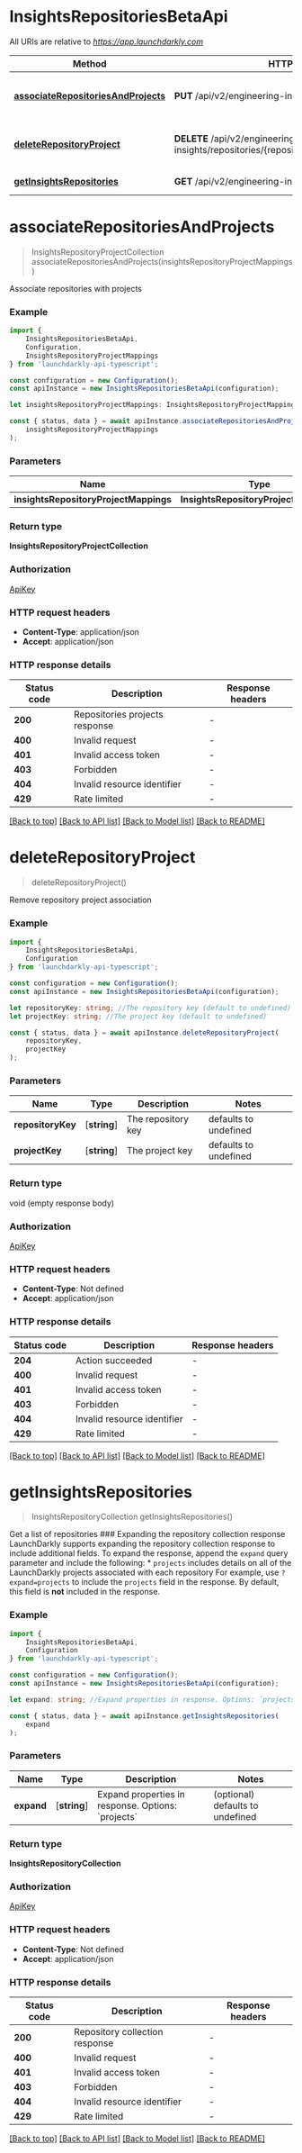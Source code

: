 # InsightsRepositoriesBetaApi

All URIs are relative to *https://app.launchdarkly.com*

|Method | HTTP request | Description|
|------------- | ------------- | -------------|
|[**associateRepositoriesAndProjects**](#associaterepositoriesandprojects) | **PUT** /api/v2/engineering-insights/repositories/projects | Associate repositories with projects|
|[**deleteRepositoryProject**](#deleterepositoryproject) | **DELETE** /api/v2/engineering-insights/repositories/{repositoryKey}/projects/{projectKey} | Remove repository project association|
|[**getInsightsRepositories**](#getinsightsrepositories) | **GET** /api/v2/engineering-insights/repositories | List repositories|

# **associateRepositoriesAndProjects**
> InsightsRepositoryProjectCollection associateRepositoriesAndProjects(insightsRepositoryProjectMappings)

Associate repositories with projects

### Example

```typescript
import {
    InsightsRepositoriesBetaApi,
    Configuration,
    InsightsRepositoryProjectMappings
} from 'launchdarkly-api-typescript';

const configuration = new Configuration();
const apiInstance = new InsightsRepositoriesBetaApi(configuration);

let insightsRepositoryProjectMappings: InsightsRepositoryProjectMappings; //

const { status, data } = await apiInstance.associateRepositoriesAndProjects(
    insightsRepositoryProjectMappings
);
```

### Parameters

|Name | Type | Description  | Notes|
|------------- | ------------- | ------------- | -------------|
| **insightsRepositoryProjectMappings** | **InsightsRepositoryProjectMappings**|  | |


### Return type

**InsightsRepositoryProjectCollection**

### Authorization

[ApiKey](../README.md#ApiKey)

### HTTP request headers

 - **Content-Type**: application/json
 - **Accept**: application/json


### HTTP response details
| Status code | Description | Response headers |
|-------------|-------------|------------------|
|**200** | Repositories projects response |  -  |
|**400** | Invalid request |  -  |
|**401** | Invalid access token |  -  |
|**403** | Forbidden |  -  |
|**404** | Invalid resource identifier |  -  |
|**429** | Rate limited |  -  |

[[Back to top]](#) [[Back to API list]](../README.md#documentation-for-api-endpoints) [[Back to Model list]](../README.md#documentation-for-models) [[Back to README]](../README.md)

# **deleteRepositoryProject**
> deleteRepositoryProject()

Remove repository project association

### Example

```typescript
import {
    InsightsRepositoriesBetaApi,
    Configuration
} from 'launchdarkly-api-typescript';

const configuration = new Configuration();
const apiInstance = new InsightsRepositoriesBetaApi(configuration);

let repositoryKey: string; //The repository key (default to undefined)
let projectKey: string; //The project key (default to undefined)

const { status, data } = await apiInstance.deleteRepositoryProject(
    repositoryKey,
    projectKey
);
```

### Parameters

|Name | Type | Description  | Notes|
|------------- | ------------- | ------------- | -------------|
| **repositoryKey** | [**string**] | The repository key | defaults to undefined|
| **projectKey** | [**string**] | The project key | defaults to undefined|


### Return type

void (empty response body)

### Authorization

[ApiKey](../README.md#ApiKey)

### HTTP request headers

 - **Content-Type**: Not defined
 - **Accept**: application/json


### HTTP response details
| Status code | Description | Response headers |
|-------------|-------------|------------------|
|**204** | Action succeeded |  -  |
|**400** | Invalid request |  -  |
|**401** | Invalid access token |  -  |
|**403** | Forbidden |  -  |
|**404** | Invalid resource identifier |  -  |
|**429** | Rate limited |  -  |

[[Back to top]](#) [[Back to API list]](../README.md#documentation-for-api-endpoints) [[Back to Model list]](../README.md#documentation-for-models) [[Back to README]](../README.md)

# **getInsightsRepositories**
> InsightsRepositoryCollection getInsightsRepositories()

Get a list of repositories  ### Expanding the repository collection response  LaunchDarkly supports expanding the repository collection response to include additional fields.  To expand the response, append the `expand` query parameter and include the following:  * `projects` includes details on all of the LaunchDarkly projects associated with each repository  For example, use `?expand=projects` to include the `projects` field in the response. By default, this field is **not** included in the response. 

### Example

```typescript
import {
    InsightsRepositoriesBetaApi,
    Configuration
} from 'launchdarkly-api-typescript';

const configuration = new Configuration();
const apiInstance = new InsightsRepositoriesBetaApi(configuration);

let expand: string; //Expand properties in response. Options: `projects` (optional) (default to undefined)

const { status, data } = await apiInstance.getInsightsRepositories(
    expand
);
```

### Parameters

|Name | Type | Description  | Notes|
|------------- | ------------- | ------------- | -------------|
| **expand** | [**string**] | Expand properties in response. Options: &#x60;projects&#x60; | (optional) defaults to undefined|


### Return type

**InsightsRepositoryCollection**

### Authorization

[ApiKey](../README.md#ApiKey)

### HTTP request headers

 - **Content-Type**: Not defined
 - **Accept**: application/json


### HTTP response details
| Status code | Description | Response headers |
|-------------|-------------|------------------|
|**200** | Repository collection response |  -  |
|**400** | Invalid request |  -  |
|**401** | Invalid access token |  -  |
|**403** | Forbidden |  -  |
|**404** | Invalid resource identifier |  -  |
|**429** | Rate limited |  -  |

[[Back to top]](#) [[Back to API list]](../README.md#documentation-for-api-endpoints) [[Back to Model list]](../README.md#documentation-for-models) [[Back to README]](../README.md)

